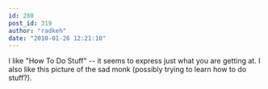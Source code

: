 ```yaml
---
id: 280
post_id: 319
author: "radkeh"
date: "2010-01-26 12:21:10"
---
```

I like "How To Do Stuff" -- it seems to express just what you are getting at. I also like this picture of the sad monk (possibly trying to learn how to do stuff?).
